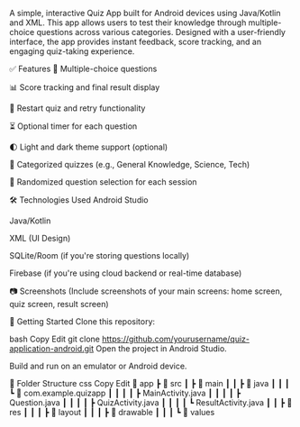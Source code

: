 A simple, interactive Quiz App built for Android devices using Java/Kotlin and XML. This app allows users to test their knowledge through multiple-choice questions across various categories. Designed with a user-friendly interface, the app provides instant feedback, score tracking, and an engaging quiz-taking experience.

✅ Features
📝 Multiple-choice questions

📊 Score tracking and final result display

🔄 Restart quiz and retry functionality

⏳ Optional timer for each question

🌓 Light and dark theme support (optional)

📂 Categorized quizzes (e.g., General Knowledge, Science, Tech)

🧠 Randomized question selection for each session

🛠️ Technologies Used
Android Studio

Java/Kotlin

XML (UI Design)

SQLite/Room (if you're storing questions locally)

Firebase (if you're using cloud backend or real-time database)

📷 Screenshots
(Include screenshots of your main screens: home screen, quiz screen, result screen)

🚀 Getting Started
Clone this repository:

bash
Copy
Edit
git clone https://github.com/yourusername/quiz-application-android.git
Open the project in Android Studio.

Build and run on an emulator or Android device.

📁 Folder Structure
css
Copy
Edit
📂 app
 ┣ 📂 src
 ┃ ┣ 📂 main
 ┃ ┃ ┣ 📂 java
 ┃ ┃ ┃ ┗ 📂 com.example.quizapp
 ┃ ┃ ┃ ┃ ┣ MainActivity.java
 ┃ ┃ ┃ ┃ ┣ Question.java
 ┃ ┃ ┃ ┃ ┣ QuizActivity.java
 ┃ ┃ ┃ ┃ ┗ ResultActivity.java
 ┃ ┃ ┣ 📂 res
 ┃ ┃ ┃ ┣ 📂 layout
 ┃ ┃ ┃ ┣ 📂 drawable
 ┃ ┃ ┃ ┗ 📂 values
